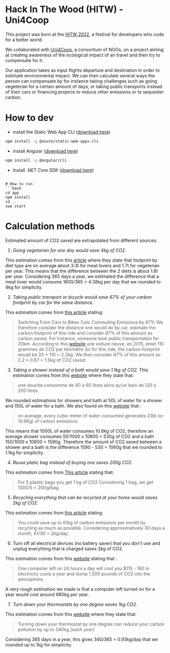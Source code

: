 # Hack In The Wood (HITW) - Uni4Coop
This project was born at the [HITW 2022](https://www.hackinthewoods.be/), a festival for developers who
code for a better world.

We collaborated with [Uni4Coop](https://uni4coop.com/fr), a consortium of NGOs, on a project aiming at creating awareness of the ecological impact of air travel and then try to compensate for it.

Our application takes as input flights departure and destination in order to estimate environmental impact. We can then calculate several ways the person can compensate by for instance taking challenges such as going vegeterian for a certain amount of days, or taking public transports instead of their cars or financing projects to reduce other emissions or to sequester carbon.

# How to dev
 - install the Static Web App CLI ([download here](https://github.com/Azure/static-web-apps-cli))
 ```bash
 npm install -g @azure/static-web-apps-cli
 ```
 - install Angular ([download here](https://angular.io/guide/setup-local#install-the-angular-cli))
 ```bash
 npm install -g @angular/cli
 ```
  - Install .NET Core SDK ([download here](https://dotnet.microsoft.com/en-us/download))
```

# How to run
```bash
cd app
npm install
cd ..
swa start
```

# Calculation methods
Estimated amount of CO2 saved are extrapolated from different sources.

1. *Going vegetarian for one day would save 4kg of CO2.*

This estimation comes from this [article](https://youmatter.world/fr/regime-alimentaire-ecologique-vegetarien-omnivore/#:~:text=Les%20r%C3%A9gimes%20v%C3%A9g%C3%A9tariens%20et%20vegans,plus%20que%20le%20r%C3%A9gime%20vegan.) where they state that footprint by diet type are on average about 3.3t for meat lovers and 1.7t for vegeterian per year. This means that the difference between the 2 diets is about 1.6t per year. Considering 365 days a year, we estimated the difference that a meat lover would consume 1600/365 = 4.38kg per day that we rounded to 4kg for simplicity.

2. *Taking public transport or bicycle would save 67% of your carbon footprint by car for the same distance.*

This estimation comes from [this article](https://www.bloomberg.com/news/articles/2021-03-31/switching-from-cars-to-bikes-cuts-commuting-emissions-by-67#xj4y7vzkg) stating:
> Switching From Cars to Bikes Cuts Commuting Emissions by 67%
We therefore consider the distance one would do by car, estimate the carbon footprint of this ride and consider 67% of this amount as carbon saved. For instance, someone took public transportation for 20km. According to this [website](https://www.liberation.fr/checknews/2018/12/21/un-trajet-en-avion-est-il-vraiment-plus-polluant-qu-un-trajet-en-voiture-ou-en-train_1679761/)
> une voiture neuve, en 2015, émet 110 grammes de CO2 par kilomètre
So for this ride, the carbon footprint would be 20 * 110 = 2.2kg. We then consider 67% of this amount so 2.2 * 0.67 = 1.5kg of CO2 saved. 

3. *Taking a shower instead of a bath would save 1.1kg of CO2.*
This estimation comes from this [website](https://www.m-habitat.fr/plomberie-et-eau/consommation-d-eau/quelle-est-la-consommation-en-eau-d-une-douche-902_A) where they state that:
> une douche consomme de 40 à 60 litres alors qu’un bain de 120 à 200 litres.

We rounded estimations for showers and bath at 50L of water for a shower and 150L of water for a bath. 
We also found on this [website](https://wint.ai/the-carbon-footprint-of-water/#:~:text=The%20energy%20requirement%2C%20combined%20with,the%20%E2%80%9Crespect%E2%80%9D%20it%20deserves.) that :
> on average, every cubic meter of water consumed generates 23lb (or 10.6Kg) of carbon emissions.

This means that 1000L of water consumes 10.6kg of CO2, therefore an average shower consumes 50/1000 x 10600 = 530g of CO2 and a bath 150/1000 x 10600 = 1590g. Therefore the amount of CO2 saved between a shower and a bath is the difference 1590 - 530 = 1060g that we rounded to 1.1kg for simplicity.

4. *Reuse platic bag instead of buying one saves 200g CO2.*

This estimation comes from [This article](https://timeforchange.org/plastic-bags-and-plastic-bottles-co2-emissions-during-their-lifetime/) stating that:
> For 5 plastic bags you get 1 kg of CO2
Considering 1 bag, we get 1000/5 = 200g/bag.

5. *Recycling everything that can be recycled at your home would saves 2kg of CO2.*

This estimation comes from [this article](https://changeit.app/blog/recycle-matters/) stating: 
> You could save up to 61kg of carbon emissions per month by recycling as much as possible.
Considering approximatively 30 days a month, 61/30 = 2kg/day.


6. Turn off all electrical devices (no battery saver) that you don't use and unplug 
everything that is charged saves 2kg of CO2.

This estimation comes from this [website](https://sustainability.tufts.edu/wp-content/uploads/Computer_brochures.pdf) stating that : 
> One computer left on 24 hours a day will cost you $115 - 160 in electricity costs a year and dump 1,500 pounds of CO2 into the atmosphere. 

A very rough estimation we made is that a computer left turned on for a year would cost around 680kg per year. 

7. *Turn down your thermostats by one degree saves 1kg CO2.* 

This estimation comes from this [website](https://www.count-us-in.org/en-gb/steps/dial-it-down/#:~:text=Turning%20down%20your%20thermostat%20by,thermostat%20has%20other%20benefits%20too.) where they state that:
> Turning down your thermostat by one degree can reduce your carbon pollution by up to 340kg *[each year]*

Considering 365 days in a year, this gives 340/365 = 0.93kg/day that we rounded up to 1kg for simplicity.